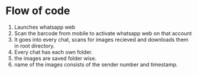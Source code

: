 # Flow of code

1. Launches whatsapp web
2. Scan the barcode from mobile to activate whatsapp web on that account
3. It goes into every chat, scans for images recieved and downloads them in root directory.
4. Every chat has each own folder.
5. the images are saved folder wise.
6. name of the images consists of the sender number and timestamp.
